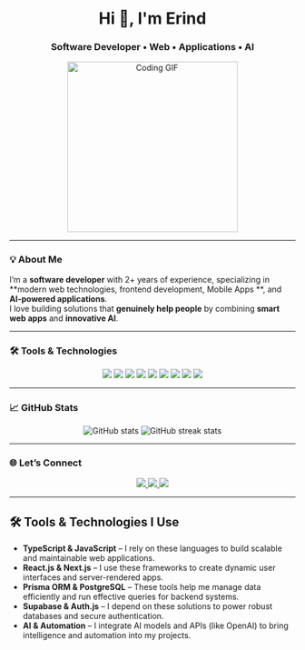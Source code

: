 <!-- Profile Header -->
<h1 align="center">Hi 👋, I'm Erind</h1>
<h3 align="center">Software Developer • Web • Applications • AI</h3>

<!-- Short intro with GIF -->
<p align="center">
  <img src="https://media.giphy.com/media/qgQUggAC3Pfv687qPC/giphy.gif" width="300" alt="Coding GIF" />
</p>

---

### 💡 About Me  
I’m a **software developer** with 2+ years of experience, specializing in **modern web technologies, frontend development, Mobile Apps **, and **AI-powered applications**.  
I love building solutions that **genuinely help people** by combining **smart web apps** and **innovative AI**.

---

### 🛠️ Tools & Technologies  

<p align="center">
  <!-- Languages -->
  <img src="https://img.shields.io/badge/TypeScript-3178C6?style=for-the-badge&logo=typescript&logoColor=white" />
  <img src="https://img.shields.io/badge/JavaScript-F7DF1E?style=for-the-badge&logo=javascript&logoColor=black" />
  <img src="https://img.shields.io/badge/React-20232A?style=for-the-badge&logo=react&logoColor=61DAFB" />
  <img src="https://img.shields.io/badge/Next.js-000000?style=for-the-badge&logo=next.js&logoColor=white" />
  <img src="https://img.shields.io/badge/Prisma-2D3748?style=for-the-badge&logo=prisma&logoColor=white" />
  <img src="https://img.shields.io/badge/PostgreSQL-316192?style=for-the-badge&logo=postgresql&logoColor=white" />
  <img src="https://img.shields.io/badge/Supabase-3ECF8E?style=for-the-badge&logo=supabase&logoColor=white" />
  <img src="https://img.shields.io/badge/Auth.js-000?style=for-the-badge&logo=auth0&logoColor=white" />
  <img src="https://img.shields.io/badge/OpenAI-412991?style=for-the-badge&logo=openai&logoColor=white" />
</p>

---

### 📈 GitHub Stats  

<p align="center">
  <img src="https://github-readme-stats.vercel.app/api?username=eriDev1&show_icons=true&theme=radical" alt="GitHub stats" />
  <img src="https://github-readme-streak-stats.herokuapp.com/?user=eriDev1&theme=radical" alt="GitHub streak stats" />
</p>

---

### 🌐 Let’s Connect  

<p align="center">
  <a href="https://yourwebsite.com" target="_blank">
    <img src="https://img.shields.io/badge/Website-000000?style=for-the-badge&logo=About.me&logoColor=white" />
  </a>
  <a href="https://www.linkedin.com/in/erindavdiu" target="_blank">
    <img src="https://img.shields.io/badge/LinkedIn-0077B5?style=for-the-badge&logo=linkedin&logoColor=white" />
  </a>
  <a href="mailto:erindavdiu4@gmail.com">
    <img src="https://img.shields.io/badge/Email-D14836?style=for-the-badge&logo=gmail&logoColor=white" />
  </a>
</p>

---

## 🛠️ Tools & Technologies I Use

- **TypeScript & JavaScript** – I rely on these languages to build scalable and maintainable web applications.  
- **React.js & Next.js** – I use these frameworks to create dynamic user interfaces and server-rendered apps.  
- **Prisma ORM & PostgreSQL** – These tools help me manage data efficiently and run effective queries for backend systems.  
- **Supabase & Auth.js** – I depend on these solutions to power robust databases and secure authentication.  
- **AI & Automation** – I integrate AI models and APIs (like OpenAI) to bring intelligence and automation into my projects.  
